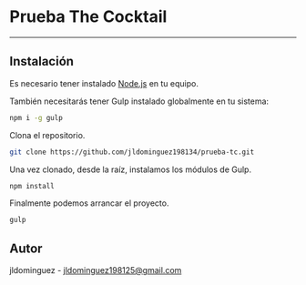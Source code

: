 # Prueba The Cocktail
----------------------------------


## Instalación

Es necesario tener instalado [Node.js](https://nodejs.org/) en tu equipo.

También necesitarás tener Gulp instalado globalmente en tu sistema:

```sh
npm i -g gulp
```

Clona el repositorio.
```sh
git clone https://github.com/jldominguez198134/prueba-tc.git
```

Una vez clonado, desde la raíz, instalamos los módulos de Gulp.
```sh
npm install
```

Finalmente podemos arrancar el proyecto.
```sh
gulp
```


## Autor
jldominguez - jldominguez198125@gmail.com